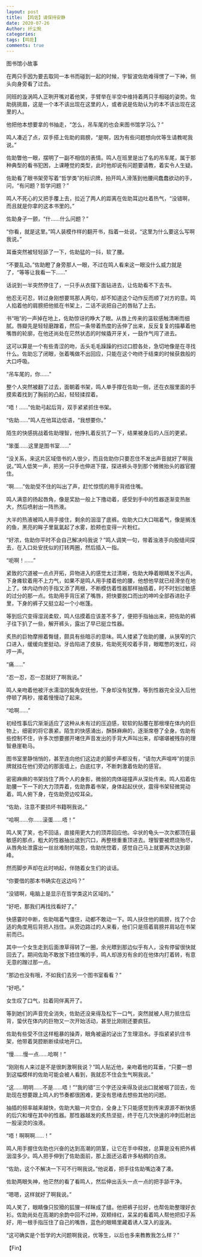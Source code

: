 ```yaml
---
layout: post
title: 【鸣佐】请保持安静
date: 2020-07-26
Author: 纤尘惋
categories: 
tags: [鸣佐]
comments: true
--- 
```

图书馆小故事

<!-- more -->


在两只手因为要去取同一本书而碰到一起的时候，宇智波佐助难得愣了一下神，侧头向身旁看了过去。

同班的漩涡鸣人正咧开嘴对着他笑，手臂举在半空中维持着两只手相碰的姿势。佐助挑挑眉，这是一个本不该出现在这里的人，或者说是佐助认为的本不该出现在这里的人。

他把他本想要拿的书抽走，“怎么，吊车尾的也会来图书馆学习么？”

鸣人凑近了点，双手搭上佐助的肩膀，“是啊，因为有些问题想向优等生请教呢我说。”

佐助瞥他一眼，摆明了一副不相信的表情。鸣人在班里是出了名的吊车尾，属于那种典型的看书犯困，上课睡觉的类型，此时他却说有问题要请教，着实令人生疑。

佐助看了眼书架旁写着“哲学类”的标识牌，拍开鸣人滑落到他腰间蠢蠢欲动的手，问，“有问题？哲学问题？”

鸣人不死心的又把手覆上去，拉近了两人的距离在佐助耳边吐着热气，“没错啊，而且就是你拿的这本书里的。”

佐助身子一颤，“什……什么问题？”

“你看，就是这里。”鸣人装模作样的翻开书，指着一处说，“这里为什么要这么写啊我说。”

耳垂突然被轻轻舔了一下，佐助猛的一抖，软了腰。

“不要乱动。”佐助瞪了身旁那人一眼，不过在鸣人看来这一眼没什么威力就是了，“等等让我看一下……”

话说到一半突然停住了，一只手从衣摆下面钻进去，让佐助看不下去书。

他忍无可忍，转过身刚想要骂那人两句，却不知道这个动作反而顺了对方的意。鸣人掐着他的肩膀把他抵在书架上，二话不说把自己的唇贴了上去。

书“啪”的一声掉在地上，佐助惊讶的睁大了眼。从唇上传来的温软感触清晰而细腻。唇瓣先是轻轻磨蹭着，然后一条带着热度的舌伸了出来，反反复复的描摹着他嘴唇的轮廓，在他还尚处在茫然状态的时候撬开牙关，一鼓作气闯了进去。

这可以算是一个有些青涩的吻，舌头毛毛躁躁的扫过口腔各处，急切地像是在寻找什么。佐助忘了闭眼，张着嘴做不出回应，只能在这个吻终于结束的时候获救般的大口呼吸。

“吊车尾的，你……”

整个人突然被翻了过去，面朝着书架，鸣人单手撑在佐助一侧，还在衣服里面的手摸索着找到了胸前的凸起，轻轻揉捏着。

“唔！……”佐助弓起后背，双手紧紧抓住书架。

“佐助……”鸣人在他耳边低语，“我想要你。”

陌生的快感挑战着佐助理智，他挣扎着反抗了一下，结果被身后的人压的更紧。

“笨蛋……这里是图书室……”

“没关系，来这片区域借书的人很少，而且佐助你只要忍住不发出声音就好了啊我说。”鸣人低笑一声，把另一只手也伸进下摆，探进裤头寻到那个微微抬头的器官握住。

“啊……”佐助受不住的叫出了声，赶忙惊慌的用手背捂住嘴。

鸣人满意的扬起唇角，像是奖励一般上下撸动着，感受到手中的性器逐渐变热胀大，然后喷射出一阵热液。

大半的热液被鸣人用手接住，剩余的洇湿了底裤。佐助大口大口喘着气，像是搁浅的鱼，黑亮的眸子里氤氲起了水雾，脸颊也变得一片粉红。

“好浓，佐助你平时不会自己解决吗我说？”鸣人调笑一句，带着浊液手向股缝间探去，在入口处安抚似的打转两圈，然后插入一指。

“呃啊！……”

紧致的穴道被一点点开拓，异物进入的感觉太过清晰，佐助大睁着眼睛发不出声。下身瘫软着用不上力气，如果不是鸣人用手搂着他的腰，他想他早就已经滑坐在地上了。体内动作的手指又添了两根，不断模仿着性器那样抽插着，时不时划过敏感的过分的那一点。佐助用手背压紧了嘴唇，把快要脱口而出的呻吟全部吞进肚子里，下身的裤子又挺立起一个小帐篷。

等到后穴变得湿润柔软，鸣人估摸着应该差不多了，便把手指抽出来，把佐助的裤子往下扒了一些，解开裤头，露出了早已挺立性器。

炙热的巨物摩擦着臀缝，颇具有些暗示的意味。鸣人搂紧了佐助的腰，从狭窄的穴口进入，缓缓向里挺动。牙齿陷进了皮肤，佐助死死咬着手背，眼眶憋的发红，闷哼一声。

“痛……”

“忍一忍，忍一忍就好了啊我说。”

鸣人亲吻着他被汗水濡湿的鬓角安抚他，下身却没有犹豫，等到性器完全没入后他停顿了两秒，接着慢慢动了起来。

“哈啊……”

初经性事后穴渐渐适应了这种从未有过的压迫感，软软的贴覆在那根埋在体内的巨物上，细密的将它裹紧。陌生的快感涌出，酥酥麻麻的，逐渐席卷了全身。佐助有些控制不住，许多次想要挪开堵住声音发出的手背大声叫出来，却堪堪被残存的理智悬崖勒马。

图书室里静悄悄的，甚至连向他们这边走的脚步声都没有，“请勿大声喧哗”的提示牌就挂在他们旁边的那面墙上，白底红字，不断刺激着佐助的感官。

密密麻麻的书架挡住了两个人的身影，微弱的肉体碰撞声从深处传来。鸣人掐着佐助腰一下一下的大力顶弄着，佐助靠着书架，身体起起伏伏，震得书架轻微晃动着。鸣人俯下身，在佐助旁边咬耳朵。

“佐助，注意不要损坏书籍啊我说。”

“哈啊……你……滚蛋……唔！”

鸣人笑了笑，也不回话，直接用更大力的顶弄回应他。伞状的龟头一次次都顶在最敏感的那点，粗大的性器抽出退到穴口，再整根重重顶进去。理智要被燃烧殆尽，从唇角处泄露出一丝丝难耐的喘息，佐助恍惚着，感觉自己马上就要再次达到巅峰。

然而脚步声却在此时响起，伴随着女生们的谈话。

“你要借的那本书确实在这边吗？”

“没错啊，电脑上是显示在哲学类这片区域的。”

“好吧，那我们再找找看好了。”

快感霎时中断，佐助喘着气僵住，动都不敢动一下。鸣人扶住他的肩膀，找了个合适的角度用后背把人挡住。从旁边路过的人来看，他们只是搭着肩膀并肩站在书架前而已。

其中一个女生走到后面潦草得转了一圈，余光瞟到那边似乎有人，没有停留很快就回去了。期间佐助不敢放下捂住嘴的手，鸣人却游刃有余的在他体内打着转，有意无意的蹭过那一点。

“那边也没有哦，不如我们去另一个图书室看看？”

“好吧。”

女生叹了口气，拉着同伴离开了。

等到她们的声音完全消失，佐助还没来得及松下一口气，突然就被人用力抵住后背，蛰伏在体内的巨物又一次开始活动，甚至比刚刚还要疯狂。

佐助有些受不住这样粗暴的操弄，眼角被逼的泌出了生理泪水。手指紧紧扒住书架，他带着哭腔断断续续地开口。

“慢……慢一点……哈啊！”

“刚刚有人来过是不是很刺激啊我说？”鸣人贴近他，亲吻着他的耳垂，“只要一想到这幅模样的佐助可能会被人看到，我就忍不住会生气啊我说。”

“这……明明……不是……唔！”“我的错”三个字还没来得及说出口就被咽了回去，佐助现在想要跟上鸣人的节奏都很困难，更没有思绪去想些其他的问题。

抽插的频率越来越快，佐助大脑一片空白，全身上下只能感觉到传来源源不断快感的后穴和埋在其中的性器。那性器越发的炙热坚挺，终于在几次快速的冲刺后射出一股滚烫的浊液。

“唔！啊啊啊……！”

鸣人用手握住佐助也兴奋的达到高潮的阴茎，让它在手中释放，总算是没有把外裤洇湿多少。鸣人把手伸到了佐助面前，那上面还沾着许多粘稠的白液。

“佐助，这个不解决一下可不行啊我说。”他说着，把手往佐助嘴边凑了凑。

佐助两眼失神，他茫然的看了看鸣人，然后伸出舌头一点一点的把手舔干净。

“嗯嗯，这样就好了啊我说。”

鸣人笑了，眼睛像只狡猾的狐狸一样眯成了缝。他把裤子拉好，也帮佐助整理好衣衫。佐助尚处在高潮的余韵中回不过神，双颊绯红，呆呆的看着鸣人帮他把扣子系好，用一根手指压住了自己的嘴唇，蓝色的眼睛里藏着诱人深入的漩涡。

“这可确实是个哲学的大问题啊我说，优等生，以后也多来教教我怎么样？”

 

【Fin】